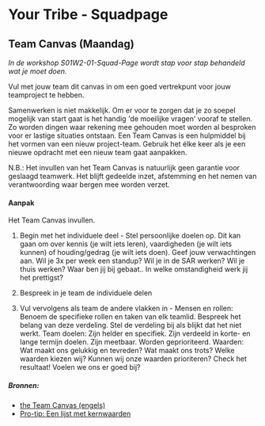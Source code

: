 # Your Tribe - Squadpage

## Team Canvas (Maandag)

_In de workshop S01W2-01-Squad-Page wordt stap voor stap behandeld wat je moet doen._

Vul met jouw team dit canvas in om een goed vertrekpunt voor jouw teamproject te hebben.


Samenwerken is niet makkelijk. 
Om er voor te zorgen dat je zo soepel mogelijk van start gaat is het handig 'de moeilijke vragen' vooraf te stellen. 
Zo worden dingen waar rekening mee gehouden moet worden al besproken voor er lastige situaties ontstaan. 
Een Team Canvas is een hulpmiddel bij het vormen van een nieuw project-team. 
Gebruik het élke keer als je een nieuwe opdracht met een nieuw team gaat aanpakken.

N.B.: Het invullen van het Team Canvas is natuurlijk geen garantie voor geslaagd teamwerk. Het blijft gedeelde inzet, afstemming en het nemen van verantwoording waar bergen mee worden verzet.


#### Aanpak

Het Team Canvas invullen.

1. Begin met het individuele deel -
Stel persoonlijke doelen op. Dit kan gaan om over kennis (je wilt iets leren), vaardigheden (je wilt iets kunnen) of houding/gedrag (je wilt iets doen). Geef jouw verwachtingen aan. Wil je 3x per week een standup? Wil je in de SAR werken? Wil je thuis werken? Waar ben jij bij gebaat.. In welke omstandigheid werk jij het prettigst?

2. Bespreek in je team de individuele delen
3. Vul vervolgens als team de andere vlakken in -
Mensen en rollen: Benoem de specifieke rollen en taken van elk teamlid. Bespreek het belang van deze verdeling. Stel de verdeling bij als blijkt dat het niet werkt.
Team doelen: Zijn helder en specifiek. Zijn verdeeld in korte- en lange termijn doelen. Zijn meetbaar. Worden geprioriteerd.
Waarden: Wat maakt ons gelukkig en tevreden? Wat maakt ons trots? Welke waarden kiezen wij? Kunnen wij onze waarden prioriteren? Check het resultaat! Voelen we ons er goed bij?



##### Bronnen:
- [the Team Canvas (engels)](http://theteamcanvas.com/learn/)
- [Pro-tip: Een lijst met kernwaarden](https://www.desteven.nl/leiderschapsontwikkeling/modern-leiderschap/kernwaarden)



